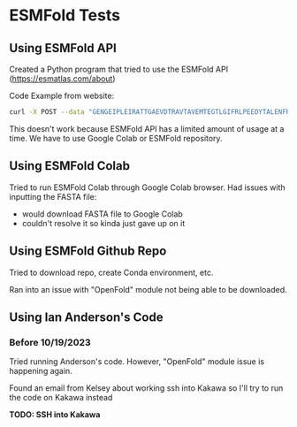 # ESMFold Tests

## Using ESMFold API

Created a Python program that tried to use the ESMFold API (https://esmatlas.com/about)

Code Example from website:

```bash
curl -X POST --data "GENGEIPLEIRATTGAEVDTRAVTAVEMTEGTLGIFRLPEEDYTALENFRYNRVAGENWKPASTVIYVGGTYARLCAYAPYNSVEFKNSSLKTEAGLTMQTYAAEKDMRFAVSGGDEVWKKTPTANFELKRAYARLVLSVVRDATYPNTCKITKAKIEAFTGNIITANTVDISTGTEGSGTQTPQYIHTVTTGLKDGFAIGLPQQTFSGGVVLTLTVDGMEYSVTIPANKLSTFVRGTKYIVSLAVKGGKLTLMSDKILIDKDWAEVQTGTGGSGDDYDTSFN" https://api.esmatlas.com/foldSequence/v1/pdb/
```

This doesn't work because ESMFold API has a limited amount of usage at a time. We have to use Google Colab or ESMFold repository.

## Using ESMFold Colab

Tried to run ESMFold Colab through Google Colab browser. Had issues with inputting the FASTA file:

- would download FASTA file to Google Colab
- couldn't resolve it so kinda just gave up on it

## Using ESMFold Github Repo

Tried to download repo, create Conda environment, etc.

Ran into an issue with "OpenFold" module not being able to be downloaded.

## Using Ian Anderson's Code

### Before 10/19/2023

Tried running Anderson's code. However, "OpenFold" module issue is happening again.

Found an email from Kelsey about working ssh into Kakawa so I'll try to run the code on Kakawa instead

**TODO: SSH into Kakawa**
